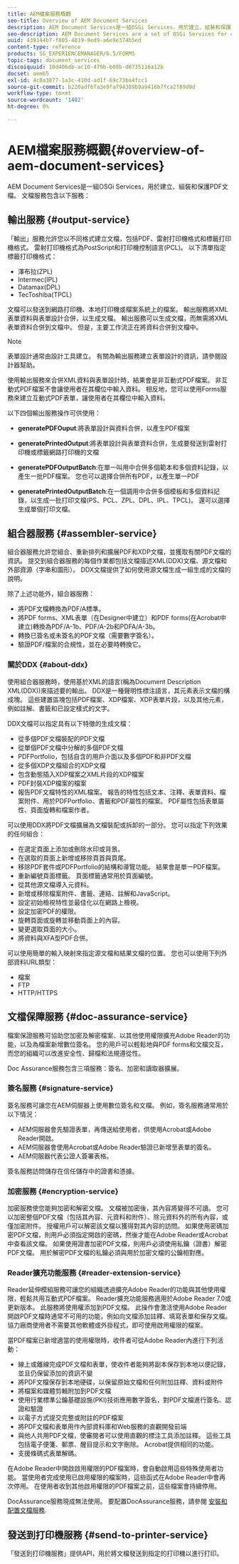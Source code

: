 ```yaml
---
title: AEM檔案服務概觀
seo-title: Overview of AEM Document Services
description: AEM Document Services是一組OSGi Services，用於建立、組裝和保護PDF文檔。
seo-description: AEM Document Services are a set of OSGi Services for creating, assembling, and securing PDF Documents.
uuid: 439144b7-f805-4819-9ed9-a6e9e374b5ed
content-type: reference
products: SG_EXPERIENCEMANAGER/6.5/FORMS
topic-tags: document_services
discoiquuid: 10d406db-ac10-479b-b08b-d0735116a12b
docset: aem65
exl-id: 4c8a3877-1a3c-410d-ad1f-69c73ba4fcc1
source-git-commit: b220adf6fa3e9faf94389b9a9416b7fca2f89d9d
workflow-type: tm+mt
source-wordcount: '1402'
ht-degree: 0%

---
```


# AEM檔案服務概觀{#overview-of-aem-document-services}

AEM Document Services是一組OSGi Services，用於建立、組裝和保護PDF文檔。 文檔服務包含以下服務：

## 輸出服務 {#output-service}

「輸出」服務允許您以不同格式建立文檔，包括PDF、雷射打印機格式和標籤打印機格式。 雷射打印機格式為PostScript和打印機控制語言(PCL)。 以下清單指定標籤打印機格式：

* 澤布拉(ZPL)
* Intermec(IPL)
* Datamax(DPL)
* TecToshiba(TPCL)

文檔可以發送到網路打印機、本地打印機或檔案系統上的檔案。 輸出服務將XML表單資料與表單設計合併，以生成文檔。 輸出服務可以生成文檔，而無需將XML表單資料合併到文檔中。 但是，主要工作流正在將資料合併到文檔中。

>[!NOTE]
>
>表單設計通常由設計工具建立。 有關為輸出服務建立表單設計的資訊，請參閱設計器幫助。

使用輸出服務來合併XML資料與表單設計時，結果會是非互動式PDF檔案。 非互動式PDF檔案不會讓使用者在其欄位中輸入資料。 相反地，您可以使用Forms服務來建立互動式PDF表單，讓使用者在其欄位中輸入資料。

以下四個輸出服務操作可供使用：

* **generatePDFOuput**:將表單設計與資料合併，以產生PDF檔案
* **generatePrintedOutput**:將表單設計與表單資料合併，生成要發送到雷射打印機或標籤網路打印機的文檔

* **generatePDFOutputBatch**:在單一叫用中合併多個範本和多個資料記錄，以產生一批PDF檔案。 您也可以選擇合併所有PDF，以產生單一PDF
* **generatePrintedOutputBatch**:在一個調用中合併多個模板和多個資料記錄，以生成一批打印文檔(PS、PCL、ZPL、DPL、IPL、TPCL)。 還可以選擇生成單個打印文檔。

## 組合器服務 {#assembler-service}

組合器服務允許您組合、重新排列和擴展PDF和XDP文檔，並獲取有關PDF文檔的資訊。 提交到組合器服務的每個作業都包括文檔描述XML(DDX)文檔、源文檔和外部資源（字串和圖形）。 DDX文檔提供了如何使用源文檔生成一組生成的文檔的說明。

除了上述功能外，組合器服務：

* 將PDF文檔轉換為PDF/A標準。
* 將PDF forms、XML表單（在Designer中建立）和PDF forms(在Acrobat中建立)轉換為PDF/A-1b、PDF/A-2b和PDFA/A-3b。
* 轉換已簽名或未簽名的PDF文檔（需要數字簽名）。
* 驗證PDF/檔案的合規性，並在必要時轉換它。

### 關於DDX {#about-ddx}

使用組合器服務時，使用基於XML的語言(稱為Document Description XML(DDX))來描述要的輸出。 DDX是一種聲明性標注語言，其元素表示文檔的構成塊。 這些建置區塊包括PDF檔案、XDP檔案、XDP表單片段，以及其他元素，例如註解、書籤和已設定樣式的文字。

DDX文檔可以指定具有以下特徵的生成文檔：

* 從多個PDF文檔裝配的PDF文檔
* 從單個PDF文檔中分解的多個PDF文檔
* PDFPortfolio，包括自含的用戶介面以及多個PDF和非PDF文檔
* 從多個XDP文檔組合的XDP文檔
* 包含動態插入XDP檔案之XML片段的XDP檔案
* PDF封裝XDP檔案的檔案
* 報告PDF文檔特性的XML檔案。 報告的特性包括文本、注釋、表單資料、檔案附件、用於PDFPortfolio、書籤和PDF屬性的檔案。 PDF屬性包括表單屬性、頁面旋轉和檔案作者。

可以使用DDX將PDF文檔擴展為文檔裝配或拆卸的一部分。 您可以指定下列效果的任何組合：

* 在選定頁面上添加或刪除水印或背景。
* 在選取的頁面上新增或移除頁首與頁尾。
* 移除PDF套件或PDFPortfolio的結構和導覽功能。 結果會是單一PDF檔案。
* 重新編號頁面標籤。 頁面標籤通常用於頁面編號。
* 從其他源文檔導入元資料。
* 新增或移除檔案附件、書籤、連結、註解和JavaScript。
* 設定初始檢視特性並最佳化以在網路上檢視。
* 設定加密PDF的權限。
* 旋轉頁面或旋轉並移動頁面上的內容。
* 變更選取頁面的大小。
* 將資料與XFA型PDF合併。

可以使用簡單的輸入映射來指定源文檔和結果文檔的位置。 您也可以使用下列外部資料URL類型：

* 檔案
* FTP
* HTTP/HTTPS

## 文檔保障服務 {#doc-assurance-service}

檔案保證服務可協助您加密及解密檔案、以其他使用權限擴充Adobe Reader的功能，以及為檔案新增數位簽名。 您的用戶可以輕鬆地與PDF forms和文檔交互，而您的組織可以改進安全性、歸檔和法規遵從性。

Doc Assurance服務包含三項服務：簽名、加密和讀取器擴展。

### 簽名服務 {#signature-service}

簽名服務可讓您在AEM伺服器上使用數位簽名和文檔。 例如，簽名服務通常用於以下情況：

* AEM伺服器會先驗證表單，再傳送給使用者，供使用Acrobat或Adobe Reader開啟。
* AEM伺服器會使用Acrobat或Adobe Reader驗證已新增至表單的簽名。
* AEM伺服器代表公證人簽署表格。

簽名服務訪問儲存在信任儲存中的證書和憑據。

### 加密服務 {#encryption-service}

加密服務使您能夠加密和解密文檔。 文檔被加密後，其內容將變得不可讀。 您可以加密整個PDF文檔（包括其內容、元資料和附件）、除元資料外的所有內容，或僅加密附件。 授權用戶可以解密該文檔以獲得對其內容的訪問。 如果使用密碼加密PDF文檔，則用戶必須指定開啟的密碼，然後才能在Adobe Reader或Acrobat中查看該文檔。 如果使用證書加密PDF文檔，則用戶必須使用私鑰（證書）解密PDF文檔。 用於解密PDF文檔的私鑰必須與用於加密文檔的公鑰相對應。

### Reader擴充功能服務 {#reader-extension-service}

Reader延伸模組服務可讓您的組織透過擴充Adobe Reader的功能與其他使用權限，輕鬆共用互動式PDF檔案。 Reader擴充功能服務適用於Adobe Reader 7.0或更新版本。 此服務將使用權添加到PDF文檔。 此操作會激活使用Adobe Reader開啟PDF文檔時通常不可用的功能，例如向文檔添加註釋、填寫表單和保存文檔。 協力廠商使用者不需要其他軟體或外掛程式，即可使用啟用權限的檔案。

當PDF檔案已新增適當的使用權限時，收件者可從Adobe Reader內進行下列活動：

* 線上或離線完成PDF文檔和表單，使收件者能夠將副本保存到本地以便記錄，並且仍保留添加的資訊不變
* 將PDF文檔保存到本地硬碟，以保留原始文檔和任何附加註釋、資料或附件
* 將檔案和媒體剪輯附加到PDF文檔
* 使用行業標準公鑰基礎設施(PKI)技術應用數字簽名，對PDF文檔進行簽名、認證和驗證
* 以電子方式提交完整或附註的PDF檔案
* 將PDF文檔和表單用作內部資料庫和Web服務的直觀開發前端
* 與他人共用PDF文檔，使審閱者可以使用直觀的標注工具添加註釋。 這些工具包括電子便箋、郵票、醒目提示和文字刪除。 Acrobat提供相同的功能。
* 支援條碼式表單解碼。

在Adobe Reader中開啟啟用權限的PDF檔案時，會自動啟用這些特殊使用者功能。 當使用者完成使用已啟用權限的檔案時，這些函式在Adobe Reader中會再次停用。 在使用者收到其他啟用權限的PDF檔案之前，這些檔案會持續停用。

DocAssurance服務現成無法使用。 要配置DocAssurance服務，請參閱 [安裝和配置文檔服務](../../forms/using/install-configure-document-services.md).

## 發送到打印機服務 {#send-to-printer-service}

「發送到打印機服務」提供API，用於將文檔發送到指定的打印機以進行打印。
